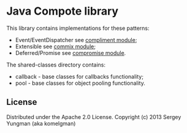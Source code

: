 Java Compote library
====================

This library contains implementations for these patterns:
- Event/EventDispatcher see [compliment module](tree/master/compliment);
- Extensible see [commix module](tree/master/commix);
- Deferred/Promise see [compromise module](tree/master/compromise).

The shared-classes directory contains:
- callback - base classes for callbacks functionality;
- pool - base classes for object pooling functionality.

License
-------
Distributed under the Apache 2.0 License. Copyright (c) 2013 Sergey Yungman (aka komelgman)